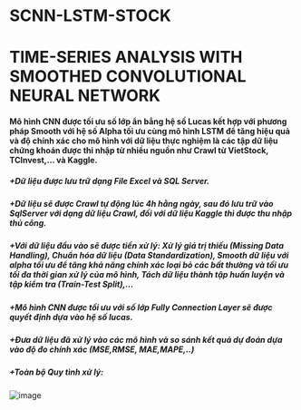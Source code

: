 # SCNN-LSTM-STOCK
# TIME-SERIES ANALYSIS WITH SMOOTHED CONVOLUTIONAL NEURAL NETWORK
#### Mô hình CNN được tối ưu số lớp ẩn bẳng hệ số Lucas kết hợp với phương pháp Smooth với hệ số Alpha tối ưu cùng mô hình LSTM để tăng hiệu quả và độ chính xác cho mô hình với dữ liệu thực nghiệm là các tập dữ liệu chứng khoán được thi nhập từ nhiều nguồn như Crawl từ VietStock, TCInvest,... và Kaggle.
##### +Dữ liệu được lưu trữ dạng File Excel và SQL Server.
##### +Dữ liệu sẽ được Crawl tự động lúc 4h hằng ngày, sau đó lưu trữ vào SqlServer với dạng dữ liệu Crawl, đối với dữ liệu Kaggle thì được thu nhập thủ công.
##### +Với dữ liệu đầu vào sẽ được tiền xử lý: Xử lý giá trị thiếu (Missing Data Handling), Chuẩn hóa dữ liệu (Data Standardization), Smooth dữ liệu với alpha tối ưu để tăng khả năng chính xác loại bỏ các bất thường và tối ưu tối đa thời gian xử lý của mô hình, Tách dữ liệu thành tập huấn luyện và tập kiểm tra (Train-Test Split),...
##### +Mô hình CNN được tối ưu với số lớp Fully Connection Layer sẽ được quyết định dựa vào hệ số lucas.
##### +Đưa dữ liệu đã xử lý vào các mô hình và so sánh kết quả dự đoán dựa vào độ đo chính xác (MSE,RMSE, MAE,MAPE,..)
##### +Toàn bộ Quy tình xử lý:
![image](https://github.com/doankhoa126/SCNN-LSTM-STOCK/assets/78411279/2a15385c-4ef0-468c-bb4e-86b2993834af)
